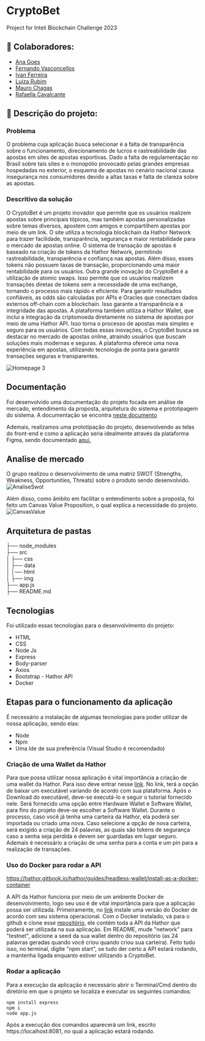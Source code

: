 # CryptoBet
Project for Inteli Blockchain Challenge 2023

## :art: Colaboradores:
 - <a href="https://www.linkedin.com/in/ana-luisa-goes-barbosa/">Ana Goes</a>
 - <a href="https://www.linkedin.com/in/fernando-antonio-s-c-de-vasconcellos/">Fernando Vasconcellos</a>
 - <a href="https://www.linkedin.com/in/ivan-ferreira-4270ab263/">Ivan Ferreira</a>
 - <a href="https://www.linkedin.com/in/luiza-rubim/">Luiza Rubim</a>
 - <a href="https://www.linkedin.com/in/mauro-das-chagas-junior-7306a71b9/">Mauro Chagas</a>
 - <a href="https://www.linkedin.com/in/rafaella-bianca-cavalcante/">Rafaella Cavalcante</a>
 
## :bookmark_tabs: Descrição do projeto:

### Problema

 O problema cuja aplicação busca selecionar é a falta de transparência sobre o funcionamento, direcionamento de lucros e rastreabilidade das apostas em sites de apostas esportivas. Dado a falta de regulamentação no Brasil sobre tais sites e o monopólio provocado pelas grandes empresas hospedadas no exterior, o esquema de apostas no cenário nacional causa insegurança nos consumidores devido a altas taxas e falta de clareza sobre as apostas.

### Descritivo da solução

  O CryptoBet é um projeto inovador que permite que os usuários realizem apostas sobre principais tópicos, mas também apostas personalizadas sobre temas diversos, apostem com amigos e compartilhem apostas por meio de um link. O site utiliza a tecnologia blockchain da Hathor Network para trazer facilidade, transparência, segurança e maior rentabilidade para o mercado de apostas online. 
  O sistema de transação de apostas é baseado na criação de tokens da Hathor Network, permitindo rastreabilidade, transparência e confiança nas apostas. Além disso, esses tokens não possuem taxas de transação, proporcionando uma maior rentabilidade para os usuários.
  Outra grande inovação do CryptoBet é a utilização de atomic swaps. Isso permite que os usuários realizem transações diretas de tokens sem a necessidade de uma exchange, tornando o processo mais rápido e eficiente.
  Para garantir resultados confiáveis, as odds são calculadas por APIs e Oracles que conectam dados externos off-chain com a blockchain. Isso garante a transparência e a integridade das apostas.
  A plataforma também utiliza a Hathor Wallet, que inclui a integração da criptomoeda diretamente no sistema de apostas por meio de uma Hathor API. Isso torna o processo de apostas mais simples e seguro para os usuários.
  Com todas essas inovações, o CryptoBet busca se destacar no mercado de apostas online, atraindo usuários que buscam soluções mais modernas e seguras. A plataforma oferece uma nova experiência em apostas, utilizando tecnologia de ponta para garantir transações seguras e transparentes.
  
  ![Homepage 3](https://user-images.githubusercontent.com/84935638/236655342-260c09e5-039b-4eb2-97f9-77ea1c8aa5b0.png)
  
## Documentação
Foi desenvolvido uma documentação do projeto focada em análise de mercado, entendimento da proposta, arquitetura do sistema e prototipagem do sistema. A documentação se encontra <a href="https://docs.google.com/document/d/1Y6gyiHvGz96yNZH1LmRvvzkRZO2S7VSM/edit#heading=h.147n2zr">neste documento</a>

Ademais, realizamos uma prototipação do projeto, desenvolvendo as telas do front-end e como a aplicação seria idealmente através da plataforma Figma, sendo documentado <a href="https://www.figma.com/file/FHzn2l5SNXb0Bb8oCS9ET2/CryptoBet?type=design&node-id=15%3A9&t=sFimipxzf11SILIt-1"> aqui. </a>

## Analise de mercado

O grupo realizou o desenvolvimento de uma matriz SWOT (Strengths, Weakness, Opportunities, Threats) sobre o produto sendo desenvolvido.
 ![AnaliseSwot](https://user-images.githubusercontent.com/84935638/236674846-a6ab0e94-26eb-4e9b-a45b-2975d610fc7a.jpeg)

Além disso, como âmbito em facilitar o entendimento sobre a proposta, foi feito um Canvas Value Proposition, o qual explica a necessidade do projeto.
![CanvasValue](https://user-images.githubusercontent.com/84935638/236674923-68000a79-e7d4-4156-bb8f-8565ce8121ef.jpeg)

## Arquitetura de pastas

├── node_modules <br>
├── src <br>
│    ├── css <br>
│    ├── data <br>
│    │── html <br>
│    ├── img <br>
├── app.js <br>
├── README.md

## Tecnologias

Foi utilizado essas tecnologias para o desenvolvimento do projeto:

- HTML
- CSS
- Node Js
- Express
- Body-parser
- Axios
- Bootstrap
- Hathor API
- Docker

## Etapas para o funcionamento da aplicação

É necessário a instalação de algumas tecnologias para poder utilizar de nossa aplicação, sendo elas:
- Node
- Npm
- Uma Ide de sua preferência (Visual Studio é recomendado)

### Criação de uma Wallet da Hathor  

Para que possa utilizar nossa aplicação é vital importância a criação de uma wallet da Hathor. Para isso deve entrar nesse <a href="https://hathor.network/resources/hathor-wallet/">link</a>. No link, terá a opção de baixar um executável variando de acordo com sua plataforma. Após o Download do executável, deve-se executá-lo e seguir o tutorial fornecido nele. Será fornecido uma opção entre Hardware Wallet e Software Wallet, para fins do projeto deve-se escolher a Software Wallet. Durante o processo, caso você já tenha uma carteira da Hathor, ela poderá ser importada ou criado uma nova. Caso selecione a opção de nova carteira, será exigido a criação de 24 palavras, as quais são tokens de segurança caso a senha seja perdida e devem ser guardadas em lugar seguro. Ademais é necessário a criação de uma senha para a conta e um pin para a realização de transações.

### Uso do Docker para rodar a API
https://hathor.gitbook.io/hathor/guides/headless-wallet/install-as-a-docker-container

A API da Hathor funciona por meio de um ambiente Docker de desenvolvimento, logo seu uso é de vital importância para que a aplicação possa ser utilizada. Primeiramente, no <a href="https://www.docker.com/products/docker-desktop/">link</a> instale uma versão do Docker de acordo com seu sistema operacional. Com o Docker instalado, vá para o github e clone esse <a href="https://github.com/HathorNetwork/hathor-wallet-headless.git">repositório</a>, ele contém toda a API da Hathor que poderá ser utilizada na sua aplicação. Em README, mude "network" para "testnet", adicione a seed da sua wallet dentro do repositório (as 24 palavras geradas quando você criou quando criou sua carteira). Feito tudo isso, no terminal, digite "npm start", se tudo der certo a API estará rodando, a mantenha ligada enquanto estiver utilizando a CryptoBet.

### Rodar a aplicação

Para a execução da aplicação é necessário abrir o Terminal/Cmd dentro do diretório em que o projeto se localiza e executar os seguintes comandos:
```
npm install express
npm i
node app.js
``` 
Após a execução dos comandos aparecerá um link, escrito https://localhost:8081, no qual a aplicação estará rodando.
